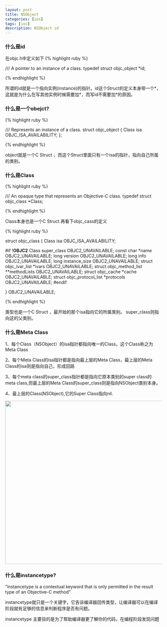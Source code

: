 ```yaml
---
layout: post
title: NSObject
categories: [ios]
tags: [ios]
description: NSObject id
---
```


<h3>什么是id</h3>

在objc.h中定义如下
{% highlight ruby %}

/// A pointer to an instance of a class.
typedef struct objc_object *id;

{% endhighlight %}

<p>
所谓的id就是一个指向实例(instance)的指针。id这个Struct的定义本身带一个*，这就是为什么在写其他实例时候需要加*，而写id不需要加*的原因。
</p>

<h3>
什么是一个obejct?
</h3>

{% highlight ruby %}

/// Represents an instance of a class.
struct objc_object {
    Class isa  OBJC_ISA_AVAILABILITY;
};

{% endhighlight %}

<p>
object就是一个C Struct ，而这个Struct里面只有一个isa的指针，指向自己所属的类别。
</p>

<h3>
什么是Class
</h3>

{% highlight ruby %}

/// An opaque type that represents an Objective-C class.
typedef struct objc_class *Class;

{% endhighlight %}

<p>
Class本身也是一个C Struct.再看下objc_cass的定义
</p>

{% highlight ruby %}

struct objc_class {
    Class isa  OBJC_ISA_AVAILABILITY;

#if !__OBJC2__
    Class super_class                                        OBJC2_UNAVAILABLE;
    const char *name                                         OBJC2_UNAVAILABLE;
    long version                                             OBJC2_UNAVAILABLE;
    long info                                                OBJC2_UNAVAILABLE;
    long instance_size                                       OBJC2_UNAVAILABLE;
    struct objc_ivar_list *ivars                             OBJC2_UNAVAILABLE;
    struct objc_method_list **methodLists                    OBJC2_UNAVAILABLE;
    struct objc_cache *cache                                 OBJC2_UNAVAILABLE;
    struct objc_protocol_list *protocols                     OBJC2_UNAVAILABLE;
#endif

} OBJC2_UNAVAILABLE;

{% endhighlight %}

<p>
类型也是一个C Struct ，最开始的那个isa指向它的所属类别。
super_class则指向这的父类别。  
</p>

<h3>什么是Meta Class</h3>
<p>
1、每个Class（NSObject）的isa指针都指向唯一的Class，这个Class称之为Meta Class
</p>
<p>
2、每个Meta Class的isa指针都是指向最上层的Meta Class，最上层的Meta Class的isa则是指向自己，形成回路
</p>
<p>
3、每个meta class的super_class指针都是指向它原本类别的super class的meta class,但最上层的Meta Class的super_class则是指向NSObject类别本身。
</p>
<p>
4、最上层的Class(NSObject),它的Super Class指向nil.
</p>

 <img src="{{ site.BASE_PATH }}/assets/ico/objective-c-object-model.png" height="524"  class="img-rounded author-image" />


<h3>
	什么是instancetype?
</h3>

<p>
“instancetype is a contextual keyword that is only permitted in the result type of an Objective-C method”
</p>
instancetype就只是一个关键字，它告诉编译器回传类型，让编译器可以在编译阶段就有足够的信息来判断程序是否有问题。
<p>
<p>
instancetype 主要目的是为了帮助编译器更了解你的代码，在编程阶段发现问题
</p>
	


</p>


